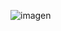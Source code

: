 ![imagen](https://user-images.githubusercontent.com/119749136/212462478-ae6ead2c-5cda-40e3-8f0b-4efcd69e06d2.png)

